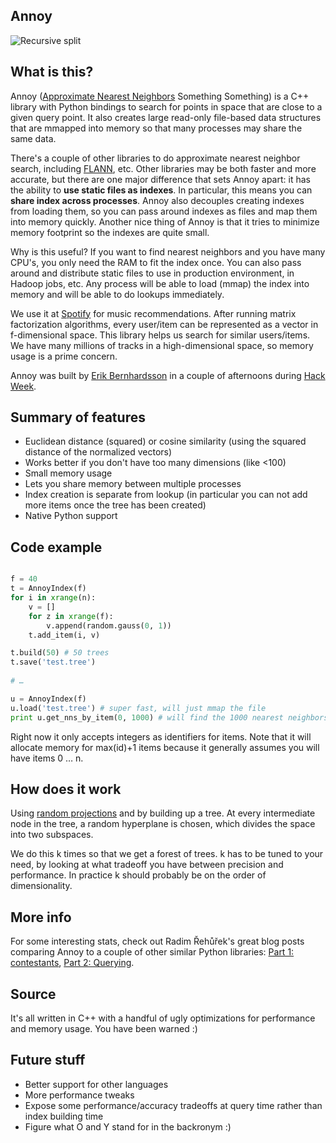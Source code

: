 ## Annoy

![Recursive split](https://raw.github.com/erikbern/annoy/master/ann.png)

## What is this?

Annoy ([Approximate Nearest Neighbors](http://en.wikipedia.org/wiki/Nearest_neighbor_search#Approximate_nearest_neighbor) Something Something) is a C++ library with Python bindings to search for points in space that are close to a given query point. It also creates large read-only file-based data structures that are mmapped into memory so that many processes may share the same data.

There's a couple of other libraries to do approximate nearest neighbor search, including [FLANN](https://github.com/mariusmuja/flann), etc. Other libraries may be both faster and more accurate, but there are one major difference that sets Annoy apart: it has the ability to **use static files as indexes**. In particular, this means you can **share index across processes**. Annoy also decouples creating indexes from loading them, so you can pass around indexes as files and map them into memory quickly. Another nice thing of Annoy is that it tries to minimize memory footprint so the indexes are quite small.

Why is this useful? If you want to find nearest neighbors and you have many CPU's, you only need the RAM to fit the index once. You can also pass around and distribute static files to use in production environment, in Hadoop jobs, etc. Any process will be able to load (mmap) the index into memory and will be able to do lookups immediately.

We use it at [Spotify](http://www.spotify.com/) for music recommendations. After running matrix factorization algorithms, every user/item can be represented as a vector in f-dimensional space. This library helps us search for similar users/items. We have many millions of tracks in a high-dimensional space, so memory usage is a prime concern.

Annoy was built by [Erik Bernhardsson](http://www.erikbern.com) in a couple of afternoons during [Hack Week](http://labs.spotify.com/2013/02/15/organizing-a-hack-week/).

## Summary of features

* Euclidean distance (squared) or cosine similarity (using the squared distance of the normalized vectors)
* Works better if you don't have too many dimensions (like <100)
* Small memory usage
* Lets you share memory between multiple processes
* Index creation is separate from lookup (in particular you can not add more items once the tree has been created)
* Native Python support

## Code example

```python

f = 40
t = AnnoyIndex(f)
for i in xrange(n):
    v = []
    for z in xrange(f):
        v.append(random.gauss(0, 1))
    t.add_item(i, v)

t.build(50) # 50 trees
t.save('test.tree')
    
# …

u = AnnoyIndex(f)
u.load('test.tree') # super fast, will just mmap the file
print u.get_nns_by_item(0, 1000) # will find the 1000 nearest neighbors
```

Right now it only accepts integers as identifiers for items. Note that it will allocate memory for max(id)+1 items because it generally assumes you will have items 0 … n.

## How does it work

Using [random projections](http://en.wikipedia.org/wiki/Locality-sensitive_hashing#Random_projection) and by building up a tree. At every intermediate node in the tree, a random hyperplane is chosen, which divides the space into two subspaces.

We do this k times so that we get a forest of trees. k has to be tuned to your need, by looking at what tradeoff you have between precision and performance. In practice k should probably be on the order of dimensionality.

## More info

For some interesting stats, check out Radim Řehůřek's great blog posts comparing Annoy to a couple of other similar Python libraries: [Part 1: contestants](http://radimrehurek.com/2013/12/performance-shootout-of-nearest-neighbours-contestants/), [Part 2: Querying](http://radimrehurek.com/2014/01/performance-shootout-of-nearest-neighbours-querying/).

## Source

It's all written in C++ with a handful of ugly optimizations for performance and memory usage. You have been warned :)

## Future stuff

* Better support for other languages
* More performance tweaks
* Expose some performance/accuracy tradeoffs at query time rather than index building time
* Figure what O and Y stand for in the backronym :)
